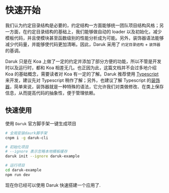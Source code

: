 # 快速开始

我们认为约定目录结构是必要的，约定结构一方面能够统一团队项目结构风格；另一方面，在约定目录结构的基础上，我们能够做自动的 loader 以及初始化，减少模板代码，并且使模块甚至函数级别的性能分析成为可能。另外，装饰器语法能够减少代码量，并能够使代码更加清晰。因此，Daruk 采用了 `约定目录结构` + `装饰器` 的基调。

Daruk 只是在 Koa 上做了一定的约定并添加了部分方便的功能，所以不管是开发时以及运行时，都和 Koa 相差无几。也正因为此，这篇文档并不会过多地介绍 Koa 的基础概念，需要读者对 Koa 有一定的了解。Daruk 推荐使用 [Typescript](https://www.tslang.cn/docs/home.html) 来开发，建议先对 Typescript 稍作了解；另外，也建议了解 Typescript 的[装饰器](https://www.tslang.cn/docs/handbook/decorators.html)，简单来说，装饰器就是一种特殊的语法，它允许我们对类做修改、在类上保存信息，从而提高代码的抽象性，便于管理依赖。

## 快速使用

使用 `Daruk` 官方脚手架一键生成项目

```bash
# 全局安装daurk脚手架
cnpm i -g daruk-cli

# 初始化项目
# --ignore 表示忽略本地模板缓存
daruk init --ignore daruk-example

# 运行项目
cd daruk-example
npm run dev
```

现在你已经可以使用 Daruk 快速搭建一个应用了.
